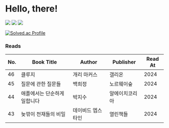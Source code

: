 # Hello, there!

![](https://img.shields.io/badge/Java-ED8B00?style=for-the-badge&logo=openjdk&logoColor=white)
![](https://img.shields.io/badge/Spring-6DB33F?style=for-the-badge&logo=spring&logoColor=white)
![](https://img.shields.io/badge/MySQL-005C84?style=for-the-badge&logo=mysql&logoColor=white)

[![Solved.ac Profile](http://mazassumnida.wtf/api/v2/generate_badge?boj=s2feel)](https://solved.ac/s2feel/)



### Reads

| No.  | Book Title               | Author         | Publisher      | Read At |
|------|--------------------------|----------------|----------------|---------|
| 46   | 클루지                    | 개리 마커스     | 갤리온         | 2024    |
| 45   | 질문에 관한 질문들        | 백희정         | 노르웨이숲     | 2024    |
| 44   | 애플에서는 단순하게 일합니다 | 박지수         | 알에이치코리아 | 2024    |
| 43   | 늦깎이 천재들의 비밀      | 데이비드 엡스타인 | 열린책들       | 2024    |
